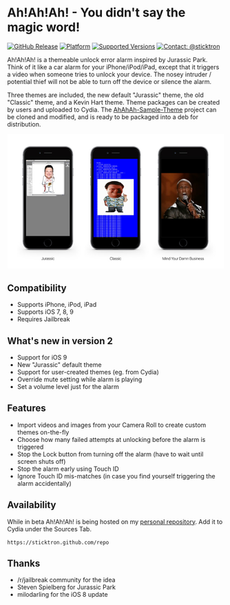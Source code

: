 # Ah!Ah!Ah! - You didn't say the magic word!

[![GitHub Release](https://img.shields.io/github/release/sticktron/AhAhAh.svg?style=flat)](https://github.com/Sticktron/AhAhAh/releases/tag/2.0-beta-1)
[![Platform](https://img.shields.io/badge/platform-iOS-lightgrey.svg)]()
[![Supported Versions](https://img.shields.io/badge/supported_versions-iOS_7.0_--_iOS_9.3.3-lightgrey.svg)]()
[![Contact: @sticktron](https://img.shields.io/badge/contact-@sticktron-blue.svg?style=flat)](https://twitter.com/sticktron)

Ah!Ah!Ah! is a themeable unlock error alarm inspired by Jurassic Park. Think of it like a car alarm for your iPhone/iPod/iPad, except that it triggers a video when someone tries to unlock your device. The nosey intruder / potential thief will not be able to turn off the device or silence the alarm.

Three themes are included, the new default "Jurassic" theme, the old "Classic" theme, and a Kevin Hart theme. Theme packages can be created by users and uploaded to Cydia. The [AhAhAh-Sample-Theme](http://github.com/sticktron/AhAhAh-Sample-Theme) project can be cloned and modified, and is ready to be packaged into a deb for distribution.

![Header Image](/docs/readme-themes.jpg)


## Compatibility

- Supports iPhone, iPod, iPad
- Supports iOS 7, 8, 9
- Requires Jailbreak


## What's new in version 2

- Support for iOS 9
- New "Jurassic" default theme
- Support for user-created themes (eg. from Cydia)
- Override mute setting while alarm is playing
- Set a volume level just for the alarm


## Features

- Import videos and images from your Camera Roll to create custom themes on-the-fly
- Choose how many failed attempts at unlocking before the alarm is triggered
- Stop the Lock button from turning off the alarm (have to wait until screen shuts off)
- Stop the alarm early using Touch ID
- Ignore Touch ID mis-matches (in case you find yourself triggering the alarm accidentally)


## Availability

While in beta Ah!Ah!Ah! is being hosted on my [personal repository](https://sticktron.github.com/repo). Add it to Cydia under the Sources Tab.

```
https://sticktron.github.com/repo
```


## Thanks

* /r/jailbreak community for the idea
* Steven Spielberg for Jurassic Park
* milodarling for the iOS 8 update
